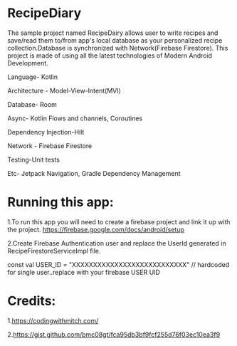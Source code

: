 # RecipeDiary
The sample project named RecipeDairy allows user to write recipes and save/read them to/from app's local database as your personalized recipe collection.Database is synchronized with Network(Firebase Firestore).
This project is made of using all the latest technologies of Modern Android Development.

​Language- Kotlin

​Architecture - Model-View-Intent(MVI)

​Database- Room

​Async- Kotlin Flows and channels, Coroutines

​Dependency Injection-Hilt

​Network - Firebase Firestore

​Testing-Unit tests

​Etc- Jetpack Navigation, Gradle Dependency Management

# Running this app:
1.To run this app you will need to create a firebase project and link it up with the project.
https://firebase.google.com/docs/android/setup

2.Create Firebase Authentication user and replace the UserId generated in RecipeFirestoreServiceImpl file.

 const val USER_ID =
            "XXXXXXXXXXXXXXXXXXXXXXXXXXX" // hardcoded for single user..replace with your firebase USER UID
 
 
 # Credits:
 1.https://codingwithmitch.com/
 
 2.https://gist.github.com/bmc08gt/fca95db3bf9fcf255d76f03ec10ea3f9
            
